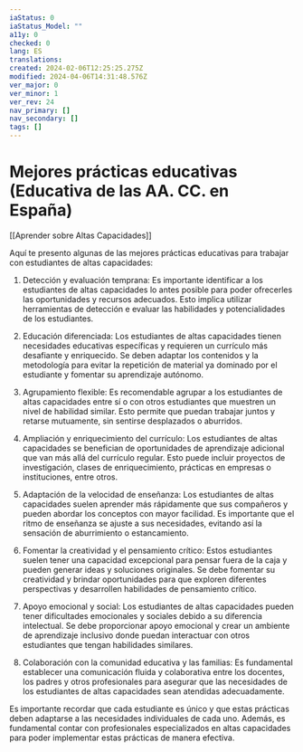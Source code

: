 ```yaml
---
iaStatus: 0
iaStatus_Model: ""
a11y: 0
checked: 0
lang: ES
translations: 
created: 2024-02-06T12:25:25.275Z
modified: 2024-04-06T14:31:48.576Z
ver_major: 0
ver_minor: 1
ver_rev: 24
nav_primary: []
nav_secondary: []
tags: []
---
```

# Mejores prácticas educativas (Educativa de las AA. CC. en España)

[[Aprender sobre Altas Capacidades]]

Aquí te presento algunas de las mejores prácticas educativas para trabajar con estudiantes de altas capacidades:

1. Detección y evaluación temprana: Es importante identificar a los estudiantes de altas capacidades lo antes posible para poder ofrecerles las oportunidades y recursos adecuados. Esto implica utilizar herramientas de detección e evaluar las habilidades y potencialidades de los estudiantes.

2. Educación diferenciada: Los estudiantes de altas capacidades tienen necesidades educativas específicas y requieren un currículo más desafiante y enriquecido. Se deben adaptar los contenidos y la metodología para evitar la repetición de material ya dominado por el estudiante y fomentar su aprendizaje autónomo.

3. Agrupamiento flexible: Es recomendable agrupar a los estudiantes de altas capacidades entre sí o con otros estudiantes que muestren un nivel de habilidad similar. Esto permite que puedan trabajar juntos y retarse mutuamente, sin sentirse desplazados o aburridos.

4. Ampliación y enriquecimiento del currículo: Los estudiantes de altas capacidades se benefician de oportunidades de aprendizaje adicional que van más allá del currículo regular. Esto puede incluir proyectos de investigación, clases de enriquecimiento, prácticas en empresas o instituciones, entre otros.

5. Adaptación de la velocidad de enseñanza: Los estudiantes de altas capacidades suelen aprender más rápidamente que sus compañeros y pueden abordar los conceptos con mayor facilidad. Es importante que el ritmo de enseñanza se ajuste a sus necesidades, evitando así la sensación de aburrimiento o estancamiento.

6. Fomentar la creatividad y el pensamiento crítico: Estos estudiantes suelen tener una capacidad excepcional para pensar fuera de la caja y pueden generar ideas y soluciones originales. Se debe fomentar su creatividad y brindar oportunidades para que exploren diferentes perspectivas y desarrollen habilidades de pensamiento crítico.

7. Apoyo emocional y social: Los estudiantes de altas capacidades pueden tener dificultades emocionales y sociales debido a su diferencia intelectual. Se debe proporcionar apoyo emocional y crear un ambiente de aprendizaje inclusivo donde puedan interactuar con otros estudiantes que tengan habilidades similares.

8. Colaboración con la comunidad educativa y las familias: Es fundamental establecer una comunicación fluida y colaborativa entre los docentes, los padres y otros profesionales para asegurar que las necesidades de los estudiantes de altas capacidades sean atendidas adecuadamente.

Es importante recordar que cada estudiante es único y que estas prácticas deben adaptarse a las necesidades individuales de cada uno. Además, es fundamental contar con profesionales especializados en altas capacidades para poder implementar estas prácticas de manera efectiva.
